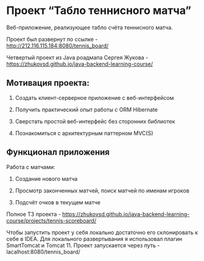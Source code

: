 # Проект “Табло теннисного матча”

Веб-приложение, реализующее табло счёта теннисного матча.

Проект был развернут по ссылке - http://212.116.115.184:8080/tennis_board/

Четвертый проект из Java роадмапа Сергея Жукова - https://zhukovsd.github.io/java-backend-learning-course/

## Мотивация проекта:

1. Создать клиент-серверное приложение с веб-интерфейсом

2. Получить практический опыт работы с ORM Hibernate

3. Сверстать простой веб-интерфейс без сторонних библиотек

4. Познакомиться с архитектурным паттерном MVC(S)
   
## Функционал приложения 
Работа с матчами:

1. Создание нового матча

2. Просмотр законченных матчей, поиск матчей по именам игроков

3. Подсчёт очков в текущем матче

Полное ТЗ проекта - https://zhukovsd.github.io/java-backend-learning-course/projects/tennis-scoreboard/

Чтобы запустить проект у себя локально достаточно его склонировать к себе в IDEA. Для локального развертывания я использовал плагин SmartTomcat и Tomcat 11. Проект запускается через путь - lacalhost:8080/tennis_board/
